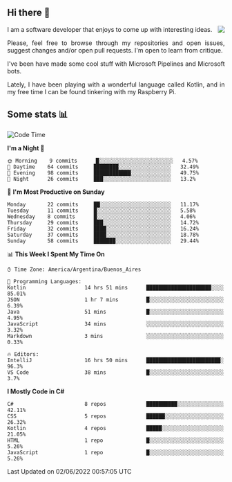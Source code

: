 ## Hi there :slightly_smiling_face:

<img src="https://github-readme-stats.vercel.app/api?username=victorgrycuk&show_icons=true&count_private=true&title_color=F7941E&icon_color=F7941E" align="right">

<p align="justify">
I am a software developer that enjoys to come up with interesting ideas.
<p/>

<p align= "justify">
Please, feel free to browse through my repositories and open issues, suggest changes and/or open pull requests. I'm open to learn from critique.
<p/>


<p align= "justify">
I've been have made some cool stuff with Microsoft Pipelines and Microsoft bots.
<p/>

<p align= "justify">
Lately, I have been playing with a wonderful language called Kotlin, and in my free time I can be found tinkering with my Raspberry Pi.
<p/>

## Some stats :bar_chart:
<!--START_SECTION:waka-->
![Code Time](http://img.shields.io/badge/Code%20Time-0%20secs-blue)

**I'm a Night 🦉** 

```text
🌞 Morning    9 commits      █░░░░░░░░░░░░░░░░░░░░░░░░   4.57% 
🌆 Daytime    64 commits     ████████░░░░░░░░░░░░░░░░░   32.49% 
🌃 Evening    98 commits     ████████████░░░░░░░░░░░░░   49.75% 
🌙 Night      26 commits     ███░░░░░░░░░░░░░░░░░░░░░░   13.2%

```
📅 **I'm Most Productive on Sunday** 

```text
Monday       22 commits     ██░░░░░░░░░░░░░░░░░░░░░░░   11.17% 
Tuesday      11 commits     █░░░░░░░░░░░░░░░░░░░░░░░░   5.58% 
Wednesday    8 commits      █░░░░░░░░░░░░░░░░░░░░░░░░   4.06% 
Thursday     29 commits     ███░░░░░░░░░░░░░░░░░░░░░░   14.72% 
Friday       32 commits     ████░░░░░░░░░░░░░░░░░░░░░   16.24% 
Saturday     37 commits     ████░░░░░░░░░░░░░░░░░░░░░   18.78% 
Sunday       58 commits     ███████░░░░░░░░░░░░░░░░░░   29.44%

```


📊 **This Week I Spent My Time On** 

```text
⌚︎ Time Zone: America/Argentina/Buenos_Aires

💬 Programming Languages: 
Kotlin                   14 hrs 51 mins      █████████████████████░░░░   85.01% 
JSON                     1 hr 7 mins         █░░░░░░░░░░░░░░░░░░░░░░░░   6.39% 
Java                     51 mins             █░░░░░░░░░░░░░░░░░░░░░░░░   4.95% 
JavaScript               34 mins             ░░░░░░░░░░░░░░░░░░░░░░░░░   3.32% 
Markdown                 3 mins              ░░░░░░░░░░░░░░░░░░░░░░░░░   0.33%

🔥 Editors: 
IntelliJ                 16 hrs 50 mins      ████████████████████████░   96.3% 
VS Code                  38 mins             █░░░░░░░░░░░░░░░░░░░░░░░░   3.7%

```

**I Mostly Code in C#** 

```text
C#                       8 repos             ██████████░░░░░░░░░░░░░░░   42.11% 
CSS                      5 repos             ██████░░░░░░░░░░░░░░░░░░░   26.32% 
Kotlin                   4 repos             █████░░░░░░░░░░░░░░░░░░░░   21.05% 
HTML                     1 repo              █░░░░░░░░░░░░░░░░░░░░░░░░   5.26% 
JavaScript               1 repo              █░░░░░░░░░░░░░░░░░░░░░░░░   5.26%

```



 Last Updated on 02/06/2022 00:57:05 UTC
<!--END_SECTION:waka-->

